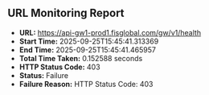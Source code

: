 ## URL Monitoring Report

- **URL:** https://api-gw1-prod1.fisglobal.com/gw/v1/health
- **Start Time:** 2025-09-25T15:45:41.313369
- **End Time:** 2025-09-25T15:45:41.465957
- **Total Time Taken:** 0.152588 seconds
- **HTTP Status Code:** 403
- **Status:** Failure
- **Failure Reason:** HTTP Status Code: 403
